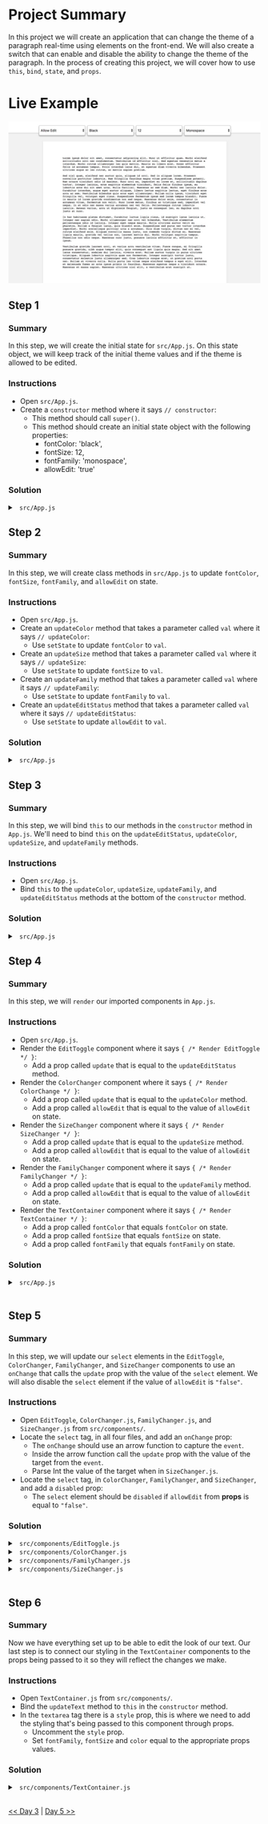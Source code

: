 <!-- <img src="https://s3.amazonaws.com/devmountain/readme-logo.png" width="250" align="right"> -->

# Project Summary

In this project we will create an application that can change the theme of a paragraph real-time using elements on the front-end. We will also create a switch that can enable and disable the ability to change the theme of the paragraph. In the process of creating this project, we will cover how to use `this`, `bind`, `state`, and `props`.

# Live Example

<!-- <a href="https://devmountain.github.io/react-2-mini/">Click Me!</a> -->

![30 Days of React banner](../images/demo1.jpeg)

<!-- ## Setup

- `fork` and `clone` this repository.
- `cd` into the project directory.
- Run `npm install`.
- Run `npm start` after `npm install` has finished.

<img src="https://github.com/DevMountain/react-2-mini/blob/solution/readme/2.png" /> -->

## Step 1

### Summary

In this step, we will create the initial state for `src/App.js`. On this state object, we will keep track of the initial theme values and if the theme is allowed to be edited.

### Instructions

- Open `src/App.js`.
- Create a `constructor` method where it says `// constructor`:
  - This method should call `super()`.
  - This method should create an initial state object with the following properties:
    - fontColor: 'black',
    - fontSize: 12,
    - fontFamily: 'monospace',
    - allowEdit: 'true'

### Solution

<details>

<summary> <code> src/App.js </code> </summary>

```jsx
import React, { Component } from "react";

// Components
import EditToggle from "./components/EditToggle";
import ColorChanger from "./components/ColorChanger";
import SizeChanger from "./components/SizeChanger";
import FamilyChanger from "./components/FamilyChanger";
import TextContainer from "./components/TextContainer";

class App extends Component {
  constructor() {
    super();
    this.state = {
      fontColor: "black",
      fontSize: 12,
      fontFamily: "monospace",
      allowEdit: "true",
    };
  }

  // updateColor

  // updateSize

  // updateFamily

  // updateEditStatus

  render() {
    return (
      <div>
        <div className="headerBar">
          {/* Render EditToggle */}
          {/* Render ColorChanger */}
          {/* Render SizeChanger */}
          {/* Render FamilyChanger */}
        </div>
        <div className="textArea">{/* Render TextContainer */}</div>
      </div>
    );
  }
}

export default App;
```

</details>

## Step 2

### Summary

In this step, we will create class methods in `src/App.js` to update `fontColor`, `fontSize`, `fontFamily`, and `allowEdit` on state.

### Instructions

- Open `src/App.js`.
- Create an `updateColor` method that takes a parameter called `val` where it says `// updateColor`:
  - Use `setState` to update `fontColor` to `val`.
- Create an `updateSize` method that takes a parameter called `val` where it says `// updateSize`:
  - Use `setState` to update `fontSize` to `val`.
- Create an `updateFamily` method that takes a parameter called `val` where it says `// updateFamily`:
  - Use `setState` to update `fontFamily` to `val`.
- Create an `updateEditStatus` method that takes a parameter called `val` where it says `// updateEditStatus`:
  - Use `setState` to update `allowEdit` to `val`.

### Solution

<details>

<summary> <code> src/App.js </code> </summary>

```jsx
import React, { Component } from "react";

// Components
import EditToggle from "./components/EditToggle";
import ColorChanger from "./components/ColorChanger";
import SizeChanger from "./components/SizeChanger";
import FamilyChanger from "./components/FamilyChanger";
import TextContainer from "./components/TextContainer";

class App extends Component {
  constructor() {
    super();
    this.state = {
      fontColor: "black",
      fontSize: 12,
      fontFamily: "monospace",
      allowEdit: "true",
    };
  }

  updateColor(val) {
    this.setState({ fontColor: val });
  }

  updateSize(val) {
    this.setState({ fontSize: val });
  }

  updateFamily(val) {
    this.setState({ fontFamily: val });
  }

  updateEditStatus(val) {
    this.setState({ allowEdit: val });
  }

  render() {
    return (
      <div>
        <div className="headerBar">
          {/* Render EditToggle */}
          {/* Render ColorChanger */}
          {/* Render SizeChanger */}
          {/* Render FamilyChanger */}
        </div>
        <div className="textArea">{/* Render TextContainer */}</div>
      </div>
    );
  }
}

export default App;
```

</details>

## Step 3

### Summary

In this step, we will bind `this` to our methods in the `constructor` method in `App.js`. We'll need to bind `this` on the `updateEditStatus`, `updateColor`, `updateSize`, and `updateFamily` methods.

### Instructions

- Open `src/App.js`.
- Bind `this` to the `updateColor`, `updateSize`, `updateFamily`, and `updateEditStatus` methods at the bottom of the `constructor` method.

### Solution

<details>

<summary> <code> src/App.js </code> </summary>

```jsx
import React, { Component } from "react";

// Components
import EditToggle from "./components/EditToggle";
import ColorChanger from "./components/ColorChanger";
import SizeChanger from "./components/SizeChanger";
import FamilyChanger from "./components/FamilyChanger";
import TextContainer from "./components/TextContainer";

class App extends Component {
  constructor() {
    super();
    this.state = {
      fontColor: "black",
      fontSize: 12,
      fontFamily: "monospace",
      allowEdit: "true",
    };

    this.updateColor = this.updateColor.bind(this);
    this.updateSize = this.updateSize.bind(this);
    this.updateFamily = this.updateFamily.bind(this);
    this.updateEditStatus = this.updateEditStatus.bind(this);
  }

  updateColor(val) {
    this.setState({ fontColor: val });
  }

  updateSize(val) {
    this.setState({ fontSize: val });
  }

  updateFamily(val) {
    this.setState({ fontFamily: val });
  }

  updateEditStatus(val) {
    this.setState({ allowEdit: val });
  }

  render() {
    return (
      <div>
        <div className="headerBar">
          {/* Render EditToggle */}
          {/* Render ColorChanger */}
          {/* Render SizeChanger */}
          {/* Render FamilyChanger */}
        </div>
        <div className="textArea">{/* Render TextContainer */}</div>
      </div>
    );
  }
}

export default App;
```

</details>

## Step 4

### Summary

In this step, we will `render` our imported components in `App.js`.

### Instructions

- Open `src/App.js`.
- Render the `EditToggle` component where it says `{ /* Render EditToggle */ }`:
  - Add a prop called `update` that is equal to the `updateEditStatus` method.
- Render the `ColorChanger` component where it says `{ /* Render ColorChange */ }`:
  - Add a prop called `update` that is equal to the `updateColor` method.
  - Add a prop called `allowEdit` that is equal to the value of `allowEdit` on state.
- Render the `SizeChanger` component where it says `{ /* Render SizeChanger */ }`:
  - Add a prop called `update` that is equal to the `updateSize` method.
  - Add a prop called `allowEdit` that is equal to the value of `allowEdit` on state.
- Render the `FamilyChanger` component where it says `{ /* Render FamilyChanger */ }`:
  - Add a prop called `update` that is equal to the `updateFamily` method.
  - Add a prop called `allowEdit` that is equal to the value of `allowEdit` on state.
- Render the `TextContainer` component where it says `{ /* Render TextContainer */ }`:
  - Add a prop called `fontColor` that equals `fontColor` on state.
  - Add a prop called `fontSize` that equals `fontSize` on state.
  - Add a prop called `fontFamily` that equals `fontFamily` on state.

### Solution

<details>

<summary> <code> src/App.js </code> </summary>

```jsx
import React, { Component } from "react";

// Components
import EditToggle from "./components/EditToggle";
import ColorChanger from "./components/ColorChanger";
import SizeChanger from "./components/SizeChanger";
import FamilyChanger from "./components/FamilyChanger";
import TextContainer from "./components/TextContainer";

class App extends Component {
  constructor() {
    super();
    this.state = {
      fontColor: "black",
      fontSize: 12,
      fontFamily: "monospace",
      allowEdit: "true",
    };

    this.updateColor = this.updateColor.bind(this);
    this.updateSize = this.updateSize.bind(this);
    this.updateFamily = this.updateFamily.bind(this);
    this.updateEditStatus = this.updateEditStatus.bind(this);
  }

  updateColor(val) {
    this.setState({ fontColor: val });
  }

  updateSize(val) {
    this.setState({ fontSize: val });
  }

  updateFamily(val) {
    this.setState({ fontFamily: val });
  }

  updateEditStatus(val) {
    this.setState({ allowEdit: val });
  }

  render() {
    return (
      <div>
        <div className="headerBar">
          <EditToggle update={this.updateEditStatus} />
          <ColorChanger
            update={this.updateColor}
            allowEdit={this.state.allowEdit}
          />
          <SizeChanger
            update={this.updateSize}
            allowEdit={this.state.allowEdit}
          />
          <FamilyChanger
            update={this.updateFamily}
            allowEdit={this.state.allowEdit}
          />
        </div>
        <div className="textArea">
          <TextContainer
            fontColor={this.state.fontColor}
            fontSize={this.state.fontSize}
            fontFamily={this.state.fontFamily}
          />
        </div>
      </div>
    );
  }
}

export default App;
```

</details>

<br />

<!-- <img src="https://github.com/DevMountain/react-2-mini/blob/solution/readme/3.png" /> -->

## Step 5

### Summary

In this step, we will update our `select` elements in the `EditToggle`, `ColorChanger`, `FamilyChanger`, and `SizeChanger` components to use an `onChange` that calls the `update` prop with the value of the `select` element. We will also disable the `select` element if the value of `allowEdit` is `"false"`.

### Instructions

- Open `EditToggle`, `ColorChanger.js`, `FamilyChanger.js`, and `SizeChanger.js` from `src/components/`.
- Locate the `select` tag, in all four files, and add an `onChange` prop:
  - The `onChange` should use an arrow function to capture the `event`.
  - Inside the arrow function call the `update` prop with the value of the target from the `event`.
  - Parse Int the value of the target when in `SizeChanger.js`.
- Locate the `select` tag, in `ColorChanger`, `FamilyChanger`, and `SizeChanger`, and add a `disabled` prop:
  - The `select` element should be `disabled` if `allowEdit` from <b>props</b> is equal to `"false"`.

### Solution

<details>

<summary> <code> src/components/EditToggle.js </code> </summary>

```jsx
return (
  <select
    className="dropDownContainer ml0"
    onChange={(e) => this.props.update(e.target.value)}
  >
    <option value="true"> Allow Edit </option>
    <option value="false"> Disable Edit </option>
  </select>
);
```

</details>

<details>

<summary> <code> src/components/ColorChanger.js </code> </summary>

```jsx
return (
  <select
    className="dropDownContainer"
    onChange={(e) => this.props.update(e.target.value)}
    disabled={this.props.allowEdit === "false"}
  >
    <option value="black"> Black </option>
    <option value="blue"> Blue </option>
    <option value="green"> Green </option>
  </select>
);
```

</details>

<details>

<summary> <code> src/components/FamilyChanger.js </code> </summary>

```jsx
return (
  <select
    className="dropDownContainer"
    onChange={(e) => this.props.update(e.target.value)}
    disabled={this.props.allowEdit === "false"}
  >
    <option value="monospace"> Monospace </option>
    <option value="arial"> Arial </option>
    <option value="courier"> Courier </option>
  </select>
);
```

</details>

<details>

<summary> <code> src/components/SizeChanger.js </code> </summary>

```jsx
return (
  <select
    className="dropDownContainer"
    onChange={(e) => this.props.update(parseInt(e.target.value))}
    disabled={this.props.allowEdit === "false"}
  >
    <option value="12"> 12 </option>
    <option value="13"> 13 </option>
    <option value="14"> 14 </option>
  </select>
);
```

</details>

<br />

## Step 6

### Summary

Now we have everything set up to be able to edit the look of our text. Our last step is to connect our styling in the `TextContainer` components to the props being passed to it so they will reflect the changes we make.

### Instructions

- Open `TextContainer.js` from `src/components/`.
- Bind the `updateText` method to `this` in the `constructor` method.
- In the `textarea` tag there is a `style` prop, this is where we need to add the styling that's being passed to this component through props.
  - Uncomment the `style` prop.
  - Set `fontFamily`, `fontSize` and `color` equal to the appropriate props values.

### Solution

<details>

<summary> <code> src/components/TextContainer.js </code> </summary>

```jsx
import React, { Component } from "react";

export default class TextContainer extends Component {
  constructor() {
    super();
    this.state = {
      text: "",
    };
    this.updateText = this.updateText.bind(this);
  }

  updateText(e) {
    this.setState({
      text: e.target.value,
    });
  }

  render() {
    return (
      <div className="textContainer">
        <textarea
          style={{
            color: this.props.fontColor,
            fontFamily: this.props.fontFamily,
            fontSize: this.props.fontSize,
          }}
          onChange={this.updateText}
          value={this.state.text}
          placeholder="This is where your text will be!"
          cols="90"
          rows="30"
        ></textarea>
      </div>
    );
  }
}
```

</details>

<br />

<!-- <img src="https://github.com/DevMountain/react-2-mini/blob/solution/readme/2g.gif" /> -->

<!-- ## Contributions

If you see a problem or a typo, please fork, make the necessary changes, and create a pull request so we can review your changes and merge them into the master repo and branch.

## Copyright

© DevMountain LLC, 2017. Unauthorized use and/or duplication of this material without express and written permission from DevMountain, LLC is strictly prohibited. Excerpts and links may be used, provided that full and clear credit is given to DevMountain with appropriate and specific direction to the original content. -->

<!-- <p align="center">
<img src="https://s3.amazonaws.com/devmountain/readme-logo.png" width="250">
</p> -->

[<< Day 3](../Day_3_props/Day_3_props.md) | [Day 5 >>](../Day_5_MappingArrays/Day_5_MappingArrays.md)
